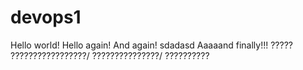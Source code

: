 # devops1

Hello world!
Hello again!
And again!
sdadasd
Aaaaand finally!!!
?????
?????????????????/
???????????????/
??????????
